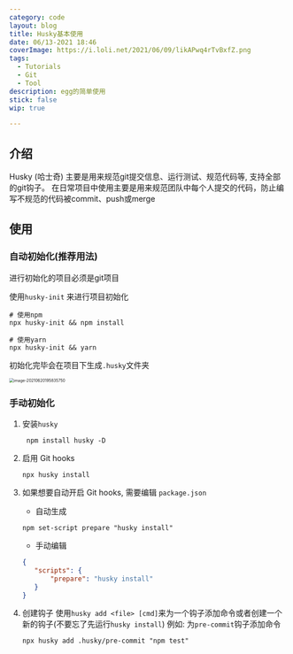 ```yaml
---
category: code
layout: blog
title: Husky基本使用
date: 06/13-2021 18:46
coverImage: https://i.loli.net/2021/06/09/likAPwq4rTvBxfZ.png
tags:
  - Tutorials
  - Git
  - Tool
description: egg的简单使用
stick: false
wip: true

---
```


## 介绍
Husky (哈士奇) 主要是用来规范git提交信息、运行测试、规范代码等, 支持全部的git钩子。
在日常项目中使用主要是用来规范团队中每个人提交的代码，防止编写不规范的代码被commit、push或merge

## 使用

### 自动初始化(推荐用法)

进行初始化的项目必须是git项目

使用`husky-init` 来进行项目初始化

```shell
# 使用npm
npx husky-init && npm install

# 使用yarn
npx husky-init && yarn
```

初始化完毕会在项目下生成`.husky`文件夹

<img src="https://i.loli.net/2021/06/20/o8Kh1ugvbrAHlVq.png" alt="image-20210620195835750" style="zoom:50%; " />

### 手动初始化

1. 安装`husky`
	
	```shell
	 npm install husky -D
	```
	
2. 启用 Git hooks
	
	```shell
	npx husky install
	```
	
3. 如果想要自动开启 Git hooks, 需要编辑 `package.json`

	 + 自动生成
	 
	 ```shell
	 npm set-script prepare "husky install"
	 ```
	
	 + 手动编辑
	 
	 ```json
	 {
	 	"scripts": {
	 		"prepare": "husky install"
	 	}
	 }
	 ```
	 
4. 创建钩子
	 使用`husky add <file> [cmd]`来为一个钩子添加命令或者创建一个新的钩子(不要忘了先运行`husky install`)
	 例如: 为`pre-commit`钩子添加命令
	 ```shell
	 npx husky add .husky/pre-commit "npm test"
	 ```